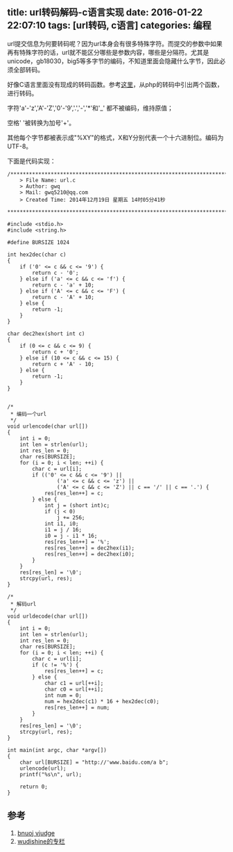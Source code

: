 title: url转码解码-c语言实现
date: 2016-01-22 22:07:10
tags: [url转码, c语言]
categories: 编程
---

url提交信息为何要转码呢？因为url本身会有很多特殊字符。而提交的参数中如果再有特殊字符的话，url就不能区分哪些是参数内容，哪些是分隔符。尤其是unicode，gb18030，big5等多字节的编码，不知道里面会隐藏什么字节，因此必须全部转码。

好像C语言里面没有现成的转码函数。参考[这里][1]，从php的转码中引出两个函数，进行转码。

字符'a'-'z','A'-'Z','0'-'9','.','-','*'和'_' 都不被编码，维持原值；

空格' '被转换为加号'+'。

其他每个字节都被表示成"%XY"的格式，X和Y分别代表一个十六进制位。编码为UTF-8。

<!--more-->

下面是代码实现：
```
/*************************************************************************
	> File Name: url.c
	> Author: gwq
	> Mail: gwq5210@qq.com 
	> Created Time: 2014年12月19日 星期五 14时05分41秒
 ************************************************************************/

#include <stdio.h>
#include <string.h>

#define BURSIZE 1024

int hex2dec(char c)
{
	if ('0' <= c && c <= '9') {
		return c - '0';
	} else if ('a' <= c && c <= 'f') {
		return c - 'a' + 10;
	} else if ('A' <= c && c <= 'F') {
		return c - 'A' + 10;
	} else {
		return -1;
	}
}

char dec2hex(short int c)
{
	if (0 <= c && c <= 9) {
		return c + '0';
	} else if (10 <= c && c <= 15) {
		return c + 'A' - 10;
	} else {
		return -1;
	}
}


/*
 * 编码一个url
 */
void urlencode(char url[])
{
	int i = 0;
	int len = strlen(url);
	int res_len = 0;
	char res[BURSIZE];
	for (i = 0; i < len; ++i) {
		char c = url[i];
		if (('0' <= c && c <= '9') ||
				('a' <= c && c <= 'z') ||
				('A' <= c && c <= 'Z') || c == '/' || c == '.') {
			res[res_len++] = c;
		} else {
			int j = (short int)c;
			if (j < 0)
				j += 256;
			int i1, i0;
			i1 = j / 16;
			i0 = j - i1 * 16;
			res[res_len++] = '%';
			res[res_len++] = dec2hex(i1);
			res[res_len++] = dec2hex(i0);
		}
	}
	res[res_len] = '\0';
	strcpy(url, res);
}

/*
 * 解码url
 */
void urldecode(char url[])
{
	int i = 0;
	int len = strlen(url);
	int res_len = 0;
	char res[BURSIZE];
	for (i = 0; i < len; ++i) {
		char c = url[i];
		if (c != '%') {
			res[res_len++] = c;
		} else {
			char c1 = url[++i];
			char c0 = url[++i];
			int num = 0;
			num = hex2dec(c1) * 16 + hex2dec(c0);
			res[res_len++] = num;
		}
	}
	res[res_len] = '\0';
	strcpy(url, res);
}

int main(int argc, char *argv[])
{
	char url[BURSIZE] = "http://'www.baidu.com/a b";
	urlencode(url);
	printf("%s\n", url);

	return 0;
}
```

## 参考
1) [bnuoj vjudge][2]
2) [wudishine的专栏][3]

  [1]: http://blog.csdn.net/wudishine/article/details/39025407
  [2]: https://github.com/BNUACM/bnuoj-vjudge.git
  [3]: http://abloz.com/2011/09/07/c-language-the-url-to-the-code-submit-content-to-the-site.html 
